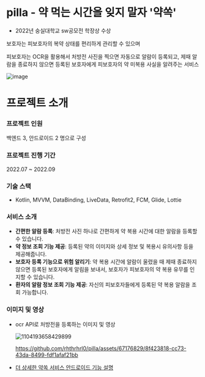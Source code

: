 # pilla - 약 먹는 시간을 잊지 말자 '약쏙'
- 2022년 숭실대학교 sw공모전 학장상 수상

보호자는 피보호자의 복약 상태를 편리하게 관리할 수 있으며

피보호자는 OCR을 활용해서 처방전 사진을 찍으면 자동으로 알람이 등록되고, 
제때 알람을 종료하지 않으면 등록된 보호자에게 피보호자의 약 미복용 사실을 알려주는 서비스


![image](https://github.com/rhthrhrl0/pilla/assets/67176829/3e090d6c-6164-4472-976c-de9f0e08930b)


# 프로젝트 소개
### 프로젝트 인원
백엔드 3, 안드로이드 2 명으로 구성

### 프로젝트 진행 기간
2022.07 ~ 2022.09

### 기술 스택
- Kotlin, MVVM, DataBinding, LiveData, Retrofit2, FCM, Glide, Lottie

### 서비스 소개
- **간편한 알람 등록**: 처방전 사진 하나로 간편하게 약 복용 시간에 대한 알람을 등록할 수 있습니다.
- **약 정보 조회 기능 제공**: 등록된 약의 이미지와 상세 정보 및 복용시 유의사항 등을 제공해줍니다. 
- **보호자 등록 기능으로 위험 알리기**: 약 복용 시간에 알람이 울렸을 때 제때 종료하지 않으면 등록된 보호자에게 알림을 보내서, 보호자가 피보호자의 약 복용 유무를 인지할 수 있습니다.
- **환자의 알람 정보 조회 기능 제공**: 자신의 피보호자들에게 등록된 약 복용 알람을 조회 가능합니다.

### 이미지 및 영상
- ocr API로 처방전을 등록하는 이미지 및 영상
  
  ![1104193658429899](https://github.com/rhthrhrl0/pilla/assets/67176829/e71f87bf-60a3-4733-b8c4-661d6742dcf3)

  https://github.com/rhthrhrl0/pilla/assets/67176829/8f423818-cc73-43da-8499-fdf1afaf21bb

- [더 상세한 약쏙 서비스 안드로이드 기능 설명](https://giant-cloche-9c9.notion.site/fb1c277c419f488fa5f9b029e82389bf?pvs=4)
